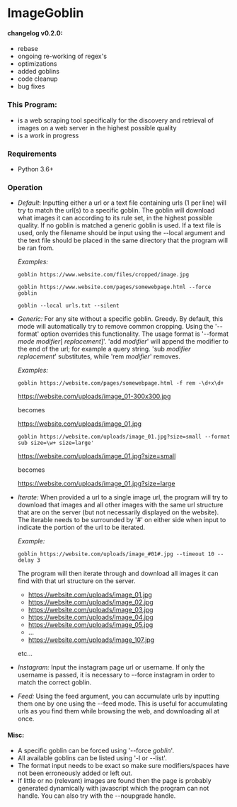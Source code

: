 # ImageGoblin

#### changelog v0.2.0:
+ rebase
+ ongoing re-working of regex's
+ optimizations
+ added goblins
+ code cleanup
+ bug fixes

### This Program:

+ is a web scraping tool specifically for the discovery and retrieval of images on a web server in the highest possible quality
+ is a work in progress

### Requirements

+ Python 3.6+

### Operation

+ *Default*: Inputting either a url or a text file containing urls (1 per line) will try to match the url(s) to a specific goblin. The goblin will download what images it can according to its rule set, in the highest possible quality. If no goblin is matched a generic goblin is used. If a text file is used, only the filename should be input using the --local argument and the text file should be placed in the same directory that the program will be ran from.

  *Examples:*

  ```
  goblin https://www.website.com/files/cropped/image.jpg

  goblin https://www.website.com/pages/somewebpage.html --force goblin

  goblin --local urls.txt --silent
  ```

+ *Generic:* For any site without a specific goblin. Greedy. By default, this mode will automatically try to remove common cropping. Using the '--format' option overrides this functionality. The usage format is '--format _mode_ _modifier_[ _replacement_]'. 'add _modifier_' will append the modifier to the end of the url; for example a query string. 'sub _modifier_ _replacement_' substitutes, while 'rem _modifier_' removes.

  *Examples:*

  ```
  goblin https://website.com/pages/somewebpage.html -f rem -\d+x\d+
  ```

  https://website.com/uploads/image_01-300x300.jpg

  becomes

  https://website.com/uploads/image_01.jpg


  ```
  goblin https://website.com/uploads/image_01.jpg?size=small --format sub size=\w+ size=large'
  ```

  https://website.com/uploads/image_01.jpg?size=small

  becomes

  https://website.com/uploads/image_01.jpg?size=large

+ *Iterate:* When provided a url to a single image url, the program will try to download that images and all other images with the same url structure that are on the server (but not necessarily displayed on the website). The iterable needs to be surrounded by '#' on either side when input to indicate the portion of the url to be iterated.

  *Example:*

  ```
  goblin https://website.com/uploads/image_#01#.jpg --timeout 10 --delay 3
  ```

  The program will then iterate through and download all images it can find with that url structure on the server.

  * https://website.com/uploads/image_01.jpg
  * https://website.com/uploads/image_02.jpg
  * https://website.com/uploads/image_03.jpg
  * https://website.com/uploads/image_04.jpg
  * https://website.com/uploads/image_05.jpg
  * ...
  * https://website.com/uploads/image_107.jpg

  etc...

+ *Instagram:* Input the instagram page url or username. If only the username is passed, it is necessary to --force instagram in order to match the correct goblin.

+ *Feed:* Using the feed argument, you can accumulate urls by inputting them one by one using the --feed mode. This is useful for accumulating urls as you find them while browsing the web, and downloading all at once.   

#### Misc:
  + A specific goblin can be forced using '--force _goblin_'.
  + All available goblins can be listed using '-l or --list'.
  + The format input needs to be exact so make sure modifiers/spaces have not been erroneously added or left out.
  + If little or no (relevant) images are found then the page is probably generated dynamically with javascript which the program can not handle. You can also try with the --noupgrade handle.
